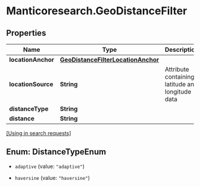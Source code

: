 # Manticoresearch.GeoDistanceFilter

## Properties

Name | Type | Description | Notes
------------ | ------------- | ------------- | -------------
**locationAnchor** | [**GeoDistanceFilterLocationAnchor**](GeoDistanceFilterLocationAnchor.md) |  | [optional] 
**locationSource** | **String** | Attribute containing latitude and longitude data | [optional] 
**distanceType** | **String** |  | [optional] 
**distance** | **String** |  | [optional] 

[[Using in search requests]](SearchApi.md#GeoDistanceFilter)




## Enum: DistanceTypeEnum


* `adaptive` (value: `"adaptive"`)

* `haversine` (value: `"haversine"`)




